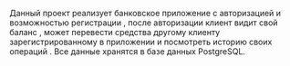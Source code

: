 Данный проект реализует банковское приложение с авторизацией и возможностью регистрации , после авторизации клиент видит свой баланс ,
может перевести средства другому клиенту зарегистрированному в приложении и посмотреть историю своих операций . Все данные хранятся в базе данных PostgreSQL.
